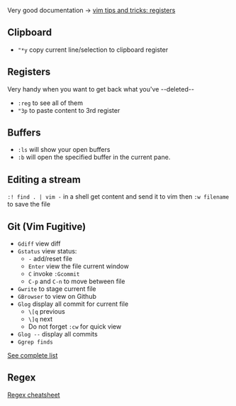 Very good documentation → [vim tips and tricks: registers](https://www.cs.oberlin.edu/\~kuperman/help/vim/registers.html)

## Clipboard

- `"*y` copy current line/selection to clipboard register

## Registers

Very handy when you want to get back what you've --deleted--

- `:reg` to see all of them
- `"3p` to paste content to 3rd register

## Buffers

- `:ls` will show your open buffers
- `:b` <number> will open the specified buffer in the current pane.

## Editing a stream

`:! find . | vim -`  in a shell get content and send it to vim then `:w filename` to save the file

## Git (Vim Fugitive)

- `Gdiff` view diff
- `Gstatus` view status:
    - `-` add/reset file
    - `Enter` view the file current window
    - `C` invoke `:Gcommit`
    - `C-p` and `C-n` to move between file
- `Gwrite` to stage current file
- `GBrowser` to view on Github
- `Glog` display all commit for current file
    - `\[q` previous
    - `\]q` next
    - Do not forget `:cw` for quick view
- `Glog --` display all commits
- `Ggrep finds`

[See complete list](https://github.com/tpope/vim-fugitive/blob/master/doc/fugitive.txt)

## Regex

[Regex cheatsheet](https://remram44.github.io/regex-cheatsheet/regex.html)
